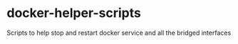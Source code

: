 # docker-helper-scripts
Scripts to help stop and restart docker service and all the bridged interfaces
